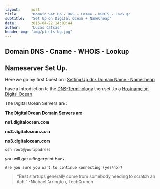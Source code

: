 ```yaml
---
layout:     post
title:      "Domain Set Up - DNS - Cname - WHOIS - Lookup"
subtitle:   "Set Up on Digital Ocean + NameCheap"
date:       2015-04-22 14:00:44
author:     "Lucas Gatsas"
header-img: "img/plants-bg.jpg"
---
```


<h2 class="section-heading"><strong>Domain DNS - Cname - WHOIS - Lookup</strong> </h2>
<h2 class="section-heading">Nameserver Set Up.</h2>


Here we go my first Question : 
<a href="https://www.digitalocean.com/community/questions/setting-up-dns-domain-name-from-godaddy-or-namecheap"> Setting Up dns Domain Name - Namecheap</a>

have a Introduction to the <a href="https://www.digitalocean.com/community/tutorials/an-introduction-to-dns-terminology-components-and-concepts "> DNS-Terminology</a> then set Up a 
<a href="https://www.digitalocean.com/community/tutorials/how-to-set-up-a-host-name-with-digitalocean"> Hostname on Digital Ocean </a>

The Digital Ocean Servers are :


<strong> The DigitalOcean Domain Servers are</strong> 

<strong>ns1.digitalocean.com</strong>

<strong>ns2.digitalocean.com</strong>

<strong>ns3.digitalocean.com</strong>


<code>ssh root@youripadress </code>


you will get a fingerprint back 

<code>Are you sure you want to continue connecting (yes/no)? </code>

<blockquote>
“Best startups generally come from somebody needing to scratch an itch.” -Michael Arrington, TechCrunch 
</blockquote>

